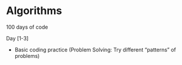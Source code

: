 # Algorithms

100 days of code

Day [1-3]
- Basic coding practice (Problem Solving: Try different “patterns” of problems)
